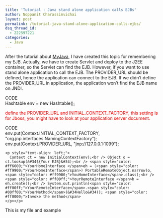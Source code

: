```yaml
---
title: 'Tutorial : Java stand alone application calls EJBs'
author: Noppanit Charassinvichai
layout: post
permalink: /tutorial-java-stand-alone-application-calls-ejbs/
dsq_thread_id:
  - 222597221
categories:
  - Java
---
```

After the tutorial about [MyJava][1], I have created this topic for remembering my EJB. Actually, we have to create Servlet and deploy to the J2EE container, so the Servlet can find the EJB. However, if you want to use stand alone application to call the EJB. The PROVIDER\_URL should be defined, hence the application can connect to the EJB. If we didn&#8217;t define the PROVIDER\_URL in application, the application won&#8217;t find the EJB name on JNDI.

<div class="codetop">
  CODE
</div>

<div class="codemain">
  Hashtable env = new Hashtable();
</div>

<p style="text-align: left;">
  <span style="color: #ff0000;">define the PROVIDER_URL and INITIAL_CONTEXT_FACTORY, this setting is for Jboss, you might have to look at your application server document.</p> 
  
  <p>
    </span>
  </p>
  
  <div class="codetop">
    CODE
  </div>
  
  <div class="codemain">
    env.put(Context.INITIAL_CONTEXT_FACTORY, &#34org.jnp.interfaces.NamingContextFactory&#34);<br /> env.put(Context.PROVIDER_URL, &#34jnp://127.0.0.1:1099&#34);</p> 
    
    <p style="text-align: left;">
      Context ct = new InitialContext(env);<br /> Object o = ct.lookup(&#34${Your EJB}&#34);<br /> <span style="color: #ff6600;">YourHomeInterface </span>eh = (<span style="color: #ff9900;">YourHomeInterface</span>) PortableRemoteObject.narrow(o, <span style="color: #ff9900;">YouHomeInterface</span>.class);<br /> <span style="color: #ff00ff;">YourRemoteInterface </span>h = eh.create();<br /> System.out.println(<span style="color: #ff00ff;">YourRemoteInterface</span>.<span style="color: #00ff00;">YourMethod</span>(&#34Hello&#34)); <span style="color: #ff0000;">Invoke the method</span>
    </p></p>
  </div>
  
  <p style="text-align: left;">
    <span style="color: #000000;">This is my file and example</span>
  </p>
  
  <p style="text-align: left;">
    <a href="http://i2.photobucket.com/albums/y41/newbie_toy/13.jpg"><img src="http://i2.photobucket.com/albums/y41/newbie_toy/131.jpg" alt="" /></a>
  </p>

 [1]: http://www.noppanit.com/?p=90